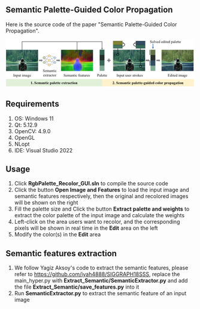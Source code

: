 ## Semantic Palette-Guided Color Propagation

Here is the source code of the paper "Semantic Palette-Guided Color Propagation".

![pipeline](pipeline.png)

## Requirements

1. OS: Windows 11
2. Qt: 5.12.9
3. OpenCV: 4.9.0
4. OpenGL
5. NLopt
6. IDE: Visual Studio 2022

## Usage

1. Click **RgbPalette_Recolor_GUI.sln** to compile the source code
2. Click the button **Open Image and Features** to load the input image and semantic features respectively, then the original and recolored images will be shown on the right
3. Fill the palette size and Click the button **Extract palette and weights** to extract the color palette of the input image and calculate the weights
4. Left-click on the area users want to recolor, and the corresponding pixels will be shown in real time in the **Edit** area on the left
5. Modify the color(s) in the **Edit** area

## Semantic features extraction

1. We follow Yagiz Aksoy's code to extract the semantic features, please refer to https://github.com/iyah4888/SIGGRAPH18SSS, replace the main_hyper.py with **Extract_Semantic/SemanticExtractor.py** and add the file **Extract_Semantic/save_features.py** into it
2.  Run **SemanticExtractor.py** to extract the semantic feature of an input image




